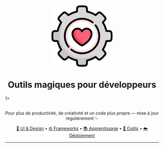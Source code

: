 <p align="center">
  <img width="200" src="./assets/logo.png" alt="logo toolbox">

</p>

<h1 align="center">Outils magiques pour développeurs</h1>1>

<p align="center">
<br>
  Pour plus de productivité, de créativité et un code plus propre — mise à jour régulièrement ✨
</p>

<p align="center">
  <a href="#-ui--design">🎨 UI & Design</a> •
  <a href="#-frameworks--librairies">⚙️ Frameworks</a> •
  <a href="#-apprentissage--références">📚 Apprentissage</a> •
  <a href="#-outils--productivité">🚀 Outils</a> •
  <a href="#-déploiement--plateformes">☁️ Déploiement</a>
</p>

---

